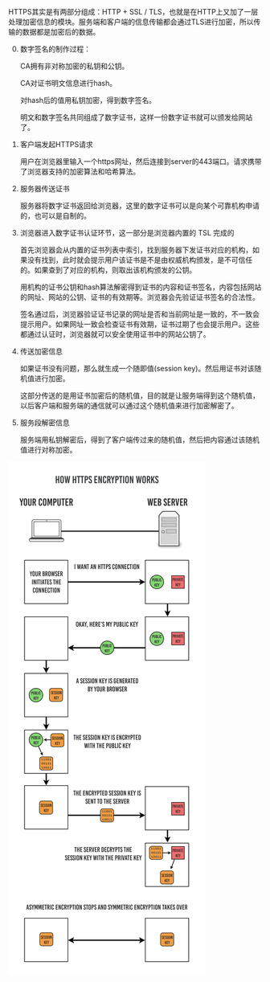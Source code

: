 HTTPS其实是有两部分组成：HTTP + SSL / TLS，也就是在HTTP上又加了一层处理加密信息的模块。服务端和客户端的信息传输都会通过TLS进行加密，所以传输的数据都是加密后的数据。

0. 数字签名的制作过程：

    CA拥有非对称加密的私钥和公钥。

    CA对证书明文信息进行hash。

    对hash后的值用私钥加密，得到数字签名。

    明文和数字签名共同组成了数字证书，这样一份数字证书就可以颁发给网站了。

1. 客户端发起HTTPS请求
    
    用户在浏览器里输入一个https网址，然后连接到server的443端口。请求携带了浏览器支持的加密算法和哈希算法。

2. 服务器传送证书
    
    服务器将数字证书返回给浏览器，这里的数字证书可以是向某个可靠机构申请的，也可以是自制的。

3. 浏览器进入数字证书认证环节，这一部分是浏览器内置的 TSL 完成的

    首先浏览器会从内置的证书列表中索引，找到服务器下发证书对应的机构，如果没有找到，此时就会提示用户该证书是不是由权威机构颁发，是不可信任的。如果查到了对应的机构，则取出该机构颁发的公钥。
    
    用机构的证书公钥和hash算法解密得到证书的内容和证书签名，内容包括网站的网址、网站的公钥、证书的有效期等。浏览器会先验证证书签名的合法性。

    签名通过后，浏览器验证证书记录的网址是否和当前网址是一致的，不一致会提示用户。如果网址一致会检查证书有效期，证书过期了也会提示用户。这些都通过认证时，浏览器就可以安全使用证书中的网站公钥了。

4. 传送加密信息

    如果证书没有问题，那么就生成一个随即值(session key)。然后用证书对该随机值进行加密。

    这部分传送的是用证书加密后的随机值，目的就是让服务端得到这个随机值，以后客户端和服务端的通信就可以通过这个随机值来进行加密解密了。

5. 服务段解密信息
    
    服务端用私钥解密后，得到了客户端传过来的随机值，然后把内容通过该随机值进行对称加密。

![](https.png)